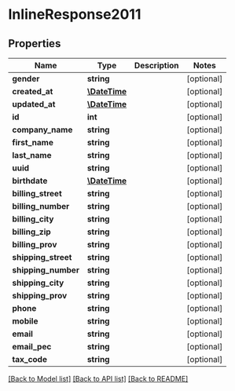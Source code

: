 # InlineResponse2011

## Properties
Name | Type | Description | Notes
------------ | ------------- | ------------- | -------------
**gender** | **string** |  | [optional] 
**created_at** | [**\DateTime**](\DateTime.md) |  | [optional] 
**updated_at** | [**\DateTime**](\DateTime.md) |  | [optional] 
**id** | **int** |  | [optional] 
**company_name** | **string** |  | [optional] 
**first_name** | **string** |  | [optional] 
**last_name** | **string** |  | [optional] 
**uuid** | **string** |  | [optional] 
**birthdate** | [**\DateTime**](\DateTime.md) |  | [optional] 
**billing_street** | **string** |  | [optional] 
**billing_number** | **string** |  | [optional] 
**billing_city** | **string** |  | [optional] 
**billing_zip** | **string** |  | [optional] 
**billing_prov** | **string** |  | [optional] 
**shipping_street** | **string** |  | [optional] 
**shipping_number** | **string** |  | [optional] 
**shipping_city** | **string** |  | [optional] 
**shipping_prov** | **string** |  | [optional] 
**phone** | **string** |  | [optional] 
**mobile** | **string** |  | [optional] 
**email** | **string** |  | [optional] 
**email_pec** | **string** |  | [optional] 
**tax_code** | **string** |  | [optional] 

[[Back to Model list]](../../README.md#documentation-for-models) [[Back to API list]](../../README.md#documentation-for-api-endpoints) [[Back to README]](../../README.md)

